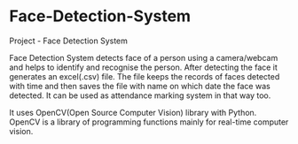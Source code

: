 # Face-Detection-System
Project - Face Detection System

Face Detection System detects face of a person using a camera/webcam and helps to identify and recognise the person.
After detecting the face it generates an excel(.csv) file.
The file keeps the records of faces detected with time and then saves the file with name on which date the face was detected.
It can be used as attendance marking system in that way too.

It uses OpenCV(Open Source Computer Vision) library with Python.
OpenCV is a library of programming functions mainly for real-time computer vision.
